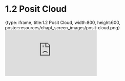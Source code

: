 # 1.2 Posit Cloud
 
{type: iframe, title:1.2 Posit Cloud, width:800, height:600, poster:resources/chapt_screen_images/posit-cloud.png}
![](https://mccoy-lab.github.io/hgv_modules/no_toc/posit-cloud.html)
 

 
